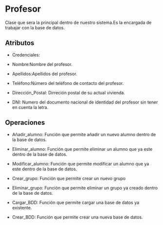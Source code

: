 # Profesor

Clase que sera la principal dentro de nuestro sistema.Es la encargada de trabajar con la base de datos.

## Atributos

* Credenciales:

* Nombre:Nombre del profesor.

* Apellidos:Apellidos del profesor.

* Teléfono:Número del teléfono de contacto del profesor.

* Dirección_Postal: Dirreción postal de su actual vivienda.

* DNI: Numero del documento nacional de identidad del profesor sin tener en cuenta la letra.

## Operaciones

* Añadir_alumno: Función que permite añadir un nuevo alumno dentro de la base de datos.

* Eliminar_alumno: Función que permite eliminar un alumno que ya este dentro de la base de datos.

* Modificar_alumno: Función que permite modificar un alumno que ya este dentro de la base de datos.

* Crear_grupo: Función que permite crear un nuevo grupo

* Eliminar_grupo: Función que permite eliminar un grupo ya creado dentro de la base de datos.

* Cargar_BDD: Función que permite cargar una base de datos ya existente.

* Crear_BDD: Función que permite crear una nueva base de datos.
